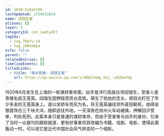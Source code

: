 ```yaml
---
id: 1010-5s8ah108
lastUpdated: 1754633624
name: 阎瑞生案
aliases: []
layer: 5
categoryId: cat_1wmCydV7
tagIds:
  - tag_TRpfu-I4
  - tag_jKWvm6pa
nsfw: false
parent: ""
relatedEntries: []
timelineEvents: []
titledLinks:
  - title: "相关链接: 阎瑞生案"
    url: https://mp.weixin.qq.com/s/9DQCVoHp_baj_-yDZmaYUg
---
```


1920年6月发生在上海的一桩谋财害命案。凶手是洋行高级白领阎瑞生，受害人是青楼名妓王莲英。阎瑞生因狎妓而债台高筑，萌生了抢劫的念头，把目光盯在了年少多金的王莲英身上。遂以坐轿车兜风为名，将王莲英骗往郊外麦田勒死，劫得金银首饰合三千块大洋。随即逃往外地，一天深夜在徐州火车站被擒，押解回沪受审，判处死刑。此案本身只是普通的谋财害命，但由于受害者与凶手的身份，引来了当时一众报刊的跟踪报道，更有好事者将其改编为书籍、戏剧、电影，使得此案轰动一时。可以说它是近代中国社会风气转变的一个缩影。